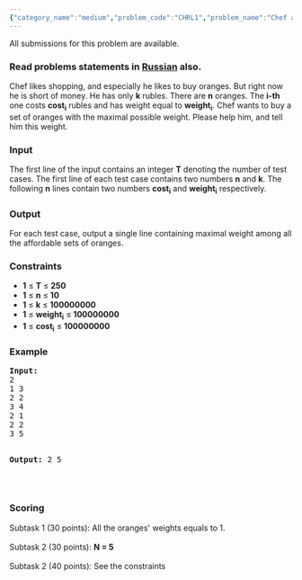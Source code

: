 ```yaml
---
{"category_name":"medium","problem_code":"CHRL1","problem_name":"Chef and Shop","languages_supported":{"0":"ADA","1":"ASM","2":"BASH","3":"BF","4":"C","5":"C99 strict","6":"CAML","7":"CLOJ","8":"CLPS","9":"CPP 4.3.2","10":"CPP 4.9.2","11":"CPP14","12":"CS2","13":"D","14":"ERL","15":"FORT","16":"FS","17":"GO","18":"HASK","19":"ICK","20":"ICON","21":"JAVA","22":"JS","23":"LISP clisp","24":"LISP sbcl","25":"LUA","26":"NEM","27":"NICE","28":"NODEJS","29":"PAS fpc","30":"PAS gpc","31":"PERL","32":"PERL6","33":"PHP","34":"PIKE","35":"PRLG","36":"PYTH","37":"PYTH 3.4","38":"RUBY","39":"SCALA","40":"SCM guile","41":"SCM qobi","42":"ST","43":"TCL","44":"TEXT","45":"WSPC"},"max_timelimit":1,"source_sizelimit":50000,"problem_author":"furko","problem_tester":"xcwgf666","date_added":"12-01-2014","tags":{"0":"cakewalk","1":"combinatorics","2":"furko","3":"ltime08"},"editorial_url":"http://discuss.codechef.com/problems/CHRL1","time":{"view_start_date":1390725000,"submit_start_date":1390725000,"visible_start_date":1390725000,"end_date":1735669800},"layout":"problem"}
---
```

<span class="solution-visible-txt">All submissions for this problem are available.</span><h3> Read problems statements in <a target="_blank" href="http://www.codechef.com/download/translated/LTIME08/russian/CHRL1.pdf">Russian</a> also.</h3>
<p>Chef likes shopping, and especially he likes to buy oranges. But right now he is short of money. He has only <b>k</b> rubles. There are <b>n</b> oranges. The <b>i-th</b> one costs <b>cost<sub>i</sub></b> rubles and has weight equal to <b>weight<sub>i</sub></b>. Chef wants to buy a set of oranges with the maximal possible weight. Please help him, and tell him this weight.</p>
<h3>Input</h3>
<p>The first line of the input contains an integer <b>T</b>  denoting the number of test cases. The first line of each test case contains two numbers <b>n</b> and <b>k</b>. The following <b>n</b> lines contain two numbers <b>cost<sub>i</sub></b> and <b>weight<sub>i</sub></b> respectively. </p>
<h3>Output</h3>
<p>For each test case, output a single line containing maximal weight among all the affordable sets of oranges. </p>
<h3>Constraints</h3>
<ul>
<li><b>1</b> ≤ <b>T</b> ≤ <b> 250 </b></li>
<li><b>1</b> ≤ <b>n</b> ≤ <b> 10 </b></li>
<li><b>1</b> ≤ <b>k</b> ≤ <b> 100000000 </b></li>
<li><b>1</b> ≤ <b>weight<sub>i</sub></b> ≤ <b> 100000000 </b></li>
<li><b>1</b> ≤ <b>cost<sub>i</sub></b> ≤ <b> 100000000 </b></li>
</ul>
<h3>Example</h3>
<pre><b>Input:</b>
2
1 3
2 2
3 4
2 1
2 2
3 5

<b>Output:</b>
2
5
</pre><p> </p>
<h3>Scoring</h3>
<p>Subtask 1 (30 points): All the oranges' weights equals to 1.<br /><br />
Subtask 2 (30 points):  <b> N = 5  </b><br /><br />
Subtask 2 (40 points):  See the constraints <br /></p>
